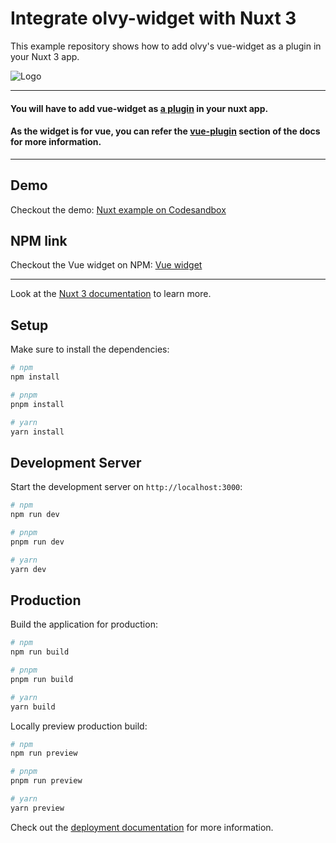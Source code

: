 
# Integrate olvy-widget with Nuxt 3

This example repository shows how to add olvy's vue-widget as a plugin in your Nuxt 3 app. 

![Logo](https://olvy-development.s3.amazonaws.com/public_images/olvy-vue.png)

---
#### You will have to add vue-widget as [a plugin](https://nuxt.com/docs/guide/directory-structure/plugins) in your nuxt app.
#### As the widget is for vue, you can refer the [vue-plugin](https://nuxt.com/docs/guide/directory-structure/plugins#vue-plugins) section of the docs for more information.
---
## Demo

Checkout the demo: [Nuxt example on Codesandbox](https://codesandbox.io/p/github/akshay-rajput/olvy-nuxt-example/main)

## NPM link
Checkout the Vue widget on NPM: [Vue widget](https://www.npmjs.com/package/@olvyhq/widget-vue)

---------------------------------
Look at the [Nuxt 3 documentation](https://nuxt.com/docs/getting-started/introduction) to learn more.

## Setup

Make sure to install the dependencies:

```bash
# npm
npm install

# pnpm
pnpm install

# yarn
yarn install
```

## Development Server

Start the development server on `http://localhost:3000`:

```bash
# npm
npm run dev

# pnpm
pnpm run dev

# yarn
yarn dev
```

## Production

Build the application for production:

```bash
# npm
npm run build

# pnpm
pnpm run build

# yarn
yarn build
```

Locally preview production build:

```bash
# npm
npm run preview

# pnpm
pnpm run preview

# yarn
yarn preview
```

Check out the [deployment documentation](https://nuxt.com/docs/getting-started/deployment) for more information.
